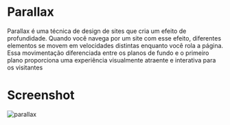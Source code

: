 # Parallax

Parallax é uma técnica de design de sites que cria um efeito de profundidade. Quando você navega por um site com esse efeito, diferentes elementos se movem em velocidades distintas enquanto você rola a página. Essa movimentação diferenciada entre os planos de fundo e o primeiro plano proporciona uma experiência visualmente atraente e interativa para os visitantes

# Screenshot

![parallax](https://github.com/ThalesHenriq/Parallax/assets/125931825/4b9353b7-d394-4a4e-9a6e-57f89ca2267d)
